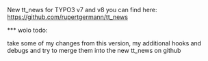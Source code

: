 New tt_news for TYPO3 v7 and v8 you can find here:
https://github.com/rupertgermann/tt_news

*** wolo todo:

take some of my changes from this version, my additional hooks and debugs and try to merge them into the new tt_news on github

